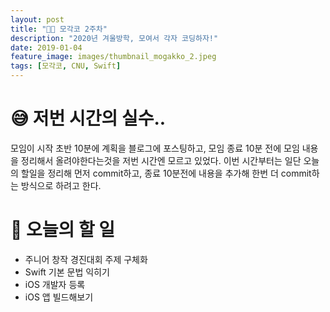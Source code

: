 ```yaml
---
layout: post
title: "🧑‍💻 모각코 2주차"
description: "2020년 겨울방학, 모여서 각자 코딩하자!"
date: 2019-01-04
feature_image: images/thumbnail_mogakko_2.jpeg
tags: [모각코, CNU, Swift]
---
```

# 😅 저번 시간의 실수..
모임이 시작 초반 10분에 계획을 블로그에 포스팅하고, 모임 종료 10분 전에 모임 내용을 정리해서 올려야한다는것을 저번 시간엔 모르고 있었다. 이번 시간부터는 일단 오늘의 할일을 정리해 먼저 commit하고, 종료 10분전에 내용을 추가해 한번 더 commit하는 방식으로 하려고 한다.

# 👀 오늘의 할 일
- 주니어 창작 경진대회 주제 구체화
- Swift 기본 문법 익히기
- iOS 개발자 등록
- iOS 앱 빌드해보기
